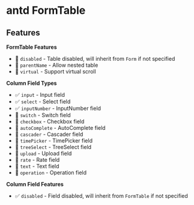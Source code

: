 # antd FormTable

## Features

**FormTable Features**
  - 🚧 `disabled` - Table disabled, will inherit from `Form` if not specified
  - 🚧  `parentName` - Allow nested table
  - 🚧  `virtual` - Support virtual scroll

**Column Field Types**
  - ✅ `input` - Input field
  - ✅ `select` - Select field
  - ✅ `inputNumber` - InputNumber field
  - 🚧 `switch` - Switch field
  - 🚧 `checkbox` - Checkbox field
  - 🚧 `autoComplete` - AutoComplete field
  - 🚧 `cascader` - Cascader field
  - 🚧 `timePicker` - TimePicker field
  - 🚧 `treeSelect` - TreeSelect field
  - 🚧 `upload` - Upload field
  - 🚧 `rate` - Rate field
  - 🚧 `text` - Text field
  - 🚧 `operation` - Operation field

**Column Field Features**
  - ✅ `disabled` - Field disabled, will inherit from `FormTable` if not specified